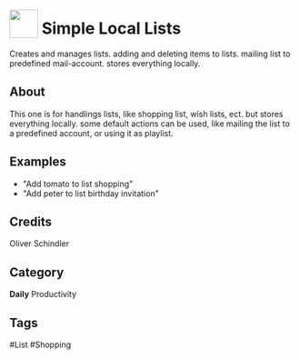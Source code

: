 # <img src="https://raw.githack.com/FortAwesome/Font-Awesome/master/svgs/solid/grin-tongue-wink.svg" card_color="#22A7F0" width="50" height="50" style="vertical-align:bottom"/> Simple Local Lists
Creates and manages lists. adding and deleting items to lists. mailing list to predefined mail-account. stores everything locally.

## About
This one is for handlings lists, like shopping list, wish lists, ect. but stores everything locally. some default actions can be used, like mailing the list to a predefined account, or using it as playlist.

## Examples
* "Add tomato to list shopping"
* "Add peter to list birthday invitation"

## Credits
Oliver Schindler

## Category
**Daily**
Productivity

## Tags
#List
#Shopping

